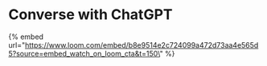 # Converse with ChatGPT

{% embed url="https://www.loom.com/embed/b8e9514e2c724099a472d73aa4e565d5?source=embed_watch_on_loom_cta&t=150\" %}
